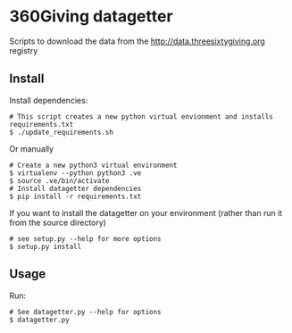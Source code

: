 # 360Giving datagetter
Scripts to download the data from the http://data.threesixtygiving.org registry

## Install

Install dependencies:

```
# This script creates a new python virtual envionment and installs requirements.txt
$ ./update_requirements.sh
```
Or manually
```
# Create a new python3 virtual environment
$ virtualenv --python python3 .ve
$ source .ve/bin/activate
# Install datagetter dependencies
$ pip install -r requirements.txt
```

If you want to install the datagetter on your environment (rather than run it from the source directory)
```
# see setup.py --help for more options
$ setup.py install
```


## Usage

Run:
```
# See datagetter.py --help for options
$ datagetter.py
```
